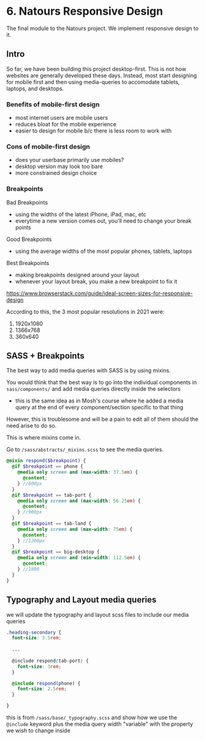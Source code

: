 # 6. Natours Responsive Design

The final module to the Natours project. We implement responsive design to it. 

## Intro 

So far, we have been building this project desktop-first. This is not how websites are generally developed these days. Instead, most start designing for mobile first and then using media-queries to accomodate tablets, laptops, and desktops. 

### Benefits of mobile-first design

- most internet users are mobile users 
- reduces bloat for the mobile experience 
- easier to design for mobile b/c there is less room to work with 

### Cons of mobile-first design

- does your userbase primarily use mobiles? 
- desktop version may look too bare 
- more constrained design choice 

### Breakpoints

Bad Breakpoints
- using the widths of the latest iPhone, iPad, mac, etc 
- everytime a new version comes out, you'll need to change your break points 

Good Breakpoints 
- using the average widths of the most popular phones, tablets, laptops 

Best Breakpoints 
- making breakpoints designed around your layout 
- whenever your layout break, you make a new breakpoint to fix it 

https://www.browserstack.com/guide/ideal-screen-sizes-for-responsive-design

According to this, the 3 most popular resolutions in 2021 were: 

1. 1920x1080 
2. 1366x768
3. 360x640

## SASS + Breakpoints 

The best way to add media queries with SASS is by using mixins. 

You would think that the best way is to go into the individual components in `sass/components/` and add media queries directly inside the selectors 
- this is the same idea as in Mosh's course where he added a media query at the end of every component/section specific to that thing 

However, this is troublesome and will be a pain to edit all of them should the need arise to do so. 

This is where mixins come in. 

Go to `/sass/abstracts/_mixins.scss` to see the media queries. 

```scss
@mixin respond($breakpoint) {
  @if $breakpoint == phone {
    @media only screen and (max-width: 37.5em) {
      @content;
    } //600px
  }
  @if $breakpoint == tab-port {
    @media only screen and (max-width: 56.25em) {
      @content;
    } //900px
  }
  @if $breakpoint == tab-land {
    @media only screen and (max-width: 75em) {
      @content;
    } //1200px
  }
  @if $breakpoint == big-desktop {
    @media only screen and (min-width: 112.5em) {
      @content;
    } //1800
  }
}

```

## Typography and Layout media queries

we will update the typography and layout scss files to include our media queries 

```scss
.heading-secondary {
  font-size: 3.5rem;
  
  ...
  
  @include respond(tab-port) {
    font-size: 3rem;
  }

  @include respond(phone) {
    font-size: 2.5rem;
  }

}
```

this is from `/sass/base/_typography.scss` and show how we use the `@include` keyword plus the media query width "variable" with the property we wish to change inside
